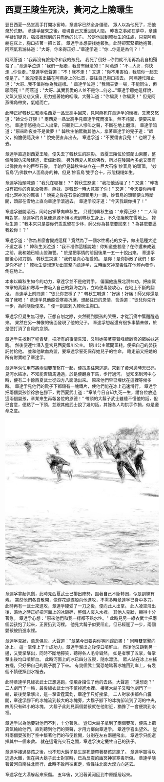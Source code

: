 # 西夏王陵生死決，黃河之上險環生

翌日西夏一品堂高手打開冰窖時，章達孚已然全身僵硬。 眾人以為他死了，把他棄於荒野。 章達孚醒來之後，發現自己又重回到人間。 昨夜之事如在夢中，章達孚疑幻疑真，腦海裡想到的只有他的兒子。 於是他回到韓秋生的住處，只見阿燕躺在床上，胸口插著一把匕首。 章達孚本想要找她報仇，此時卻緊緊把她抱著。 阿燕氣若游絲道："大哥，你來得正好..."章達孚道："你...你這是為何？！"

阿燕答道："我再沒有臉見你和我的孩兒。 我死了倒好...你們就不用再為我自相殘殺了..."章達孚泣道："我們一起走，我會有辦法的！" 阿燕道："不...大哥...你快走...你快走..."章達孚低聲道："不！我不走！" 又道："你不用害怕，我陪你一起去便是了。" 說完便拔出插在阿燕身上的匕首，要往自己胸口插去。 阿燕連忙阻止道："大哥...我不值得你為我這樣。" 章達孚泣道："我倆夫妻一場，不能同生，但願同死！" 阿燕道："大哥...其實我愛的人並不是你...何必..."章達孚聽她這樣說，又氣又怒又悲又痛，用力握著她的咽喉，大聲叫道："你騙我！你騙我！" 但見阿燕嘴角帶笑，氣絕而亡。

此時正好韓秋生和兩名西夏一品堂高手回來，見阿燕死在章達孚的懷裡，又驚又怒道："師父你好狠！" 兩西夏一品堂高手見章達孚死而復生，無不詫異，便要來拿他。 章達孚怒極向二人出掌，只聽到二人慘叫之聲，不斷在地上翻滾。 章達孚暗道："原來昨夜並不是做夢！" 韓秋生怕驚動其他人，拿著章達孚的兒子道："師父，夠膽便隨我來！" 說完便直奔出去。 章達孚道："不要傷害我兒！" 也跟了出去。

章達孚直追到西夏王陵，便失去了韓秋生的踪影。 西夏王陵位於賀蘭山東麓，整個陵園仿宋陵建造，宏偉壯觀。 另外西夏人篤信佛教，所以在陵園內多處又築有以佛教為主的巨型石像。 半晌但見韓秋生站立在一巨大石像'妙音鳥'的頭頂。 '妙音鳥'乃佛教中人面鳥身的神，但見'妙音鳥'雙手合十，形態栩栩如生。

章達孚抬頭喊道："我兒在哪裡！？" 韓秋生怒道："我把他活埋了！" 又道："昨夜沒有把你的真氣全吸盡，燕妹，是韓郎一時大意害了你！" 又道："今天要你再嚐嚐北溟神功的厲害！" 說完之後在石像的頭頸用力一踢，妙音鳥的頭頸便立時斷開，頭部在雪地上直向章達孚滾過去。 章達孚咬牙道："今天我跟你拼了！"

章達孚避開滾石，同時出掌擊向韓秋生。 只聽到韓秋生道："來得正好！" 二人同時對掌，章達孚的真氣便源源不絕地流到韓秋生身上，不久便癱軟在雪地上。 韓秋生道："我本來只是要你們乖乖留在少林，師父你為甚麼要回來！？為甚麼要逼我殺你！？"

章達孚道："你為甚麼會變成這樣？竟然為了一個水性楊花的女子，做出這種大逆不道之事！" 韓秋生哭泣道："我不准你這樣說她！你知道些甚麼？在你還未成親之前，我和她已經山盟海誓。" 於是把事情的前因後果一五一十說出來。 章達孚聽後心如刀割。 韓秋生哭道："我們是真心相愛的。 是你！是你拆散了我們！都是你不好！" 韓秋生便想運功出掌擊向章達孚，立時幽冥神掌毒性在他體內發作，倒在地上。

本來以韓秋生如今的功力，章達孚並不是他對手。 偏偏他施展北溟神功，把幽冥神掌的真氣和寒毒一併吸入自己的氣海之內，立時便毒發攻心，在地上不斷的翻滾。 章達孚上前問道："徒兒你怎樣了？" 韓秋生喊道："好痛！好痛！師父你還是殺了我吧！" 章達孚見他飽受寒毒折磨，想起往日的恩情，含淚道："徒兒你先行一步，為師隨後便來。" 便一劍直刺入韓秋生胸口。

章達孚但覺生無可戀，正想自刎之際，突然聽到嬰孩的哭聲，才從沉痛中驚醒醒過來。 果然在另一神像的後面發現了他的兒子。 章達孚想起還有很多事情未做，於是便打消了自殺的念頭。

章達孚先找到了程青雙，把所有的事情告知，又叫她帶著靈鷲峰縹緲宫的眾姊妹逃跑。 然後便連忙潛入皇宮見西夏銀川公主。 銀川公主驚聞噩耗，便把自己的嬰孩託付給他。 並和他歃血為盟，要章達孚誓死保存她兒子的性命。 臨走前又把她的所有財寶給了章達孚。

章達孚匆忙用布將兩個嬰孩繫在一起，便策馬往東逃跑，來到了黃河邊時天已亮，見河水結冰，不知能否騎馬通過，於是便翻身下馬，步行過河。 豈知來到河中心時，便有二十餘西夏武士從四方八面湧出來。 原來他們早已埋伏在這裡等候多時。 章達孚見他們的靴子下都鑲有一塊鐵片，使他們能在冰上迅速滑行。 章達孚把兩個嬰孩徐徐放在腳下，對西夏武士道："章某今日自知九死一生，請各位放過這兩個嬰孩，章某來生再報各位的恩德！" 帶頭的大鬍子武士雖聽不懂他的話，但已會意，便點了一下頭，並跟其他武士說了幾句話，其餘各人均拱手作揖，似是遵命之意。

![&#x9EC3;&#x6CB3;&#x4E4B;&#x4E0A;](pictures/x53.png)

章達孚拿起佩劍，此時見西夏武士已排出陣勢，圍著自己不斷轉圈，似是訓練有素。 突然他們各自散開，像穿花蝴蝶般向他進攻，不需多時章達孚已身中多刀。 此時再有一武士來進攻，章達孚硬受了一刀之後，便向此人出掌。 此人凌空飛出後，落地之時正好把河面上的冰砸碎，整個人沒入水裡。 其他人見狀，顯得十分著急。 章達孚心想："原來他們和我一樣都不熟水性。" 此時見另一綠衣武士把兩個嬰孩抱了起來，正要扔到河裡。 他見大鬍子似要阻止，但已經遲了一步，兩個嬰孩被扔進水裡。

章達孚見狀，萬念俱灰，大聲道："章某今日要與你等同歸於盡！" 同時雙掌擊向冰上。 這一掌使上了十成功力，章達孚擊出之後便口噴鮮血。 然後他又跳到另一邊，又雙掌擊出，同時不斷地獰笑，聽得各人毛骨聳然。 如是者擊了五掌，每掌擊出後均口噴鮮血。 此時河面上的冰已四分五裂，随水漂流。 眾人站在冰上左搖右擺，只好把自己的靴子脫了下來。 有幾個武士驚恐地踏著冰塊回到岸上，有幾個不慎便掉到水裡去。

此時章達孚見綠衣武士正想逃跑，便飛身擋住了他的去路，大聲道："還想走？" 二人劇鬥了一輪，最後綠衣武士也不慎掉進水裡。 接著大鬍子又和他劇鬥了一輪，最後雙掌擊出，這一擊雷霆萬鈞，章達孚只好接掌。 二人對掌後都各自震開，章達孚腳下的冰塊流到較大的冰塊旁，大鬍子腳下的冰塊卻流到了河的中央，四周只有碎小的冰塊。 大鬍子此刻見兩個嬰孩就在他附近，猶豫了一會便跳到水裡。

章達孚以為他要對他們不利，十分著急。 豈知大鬍子拿到了兩個嬰孩，便馬上把真氣輸給他們，直到聽到他們的哭聲，才用力擲向章達孚。 章達孚喜出望外。 豈料兩個嬰孩到了空中繫著他們的布便鬆開，分別在左右兩邊飛出。 章達孚只能選擇其中一個來救。 就在這電光火石之間，章達孚決定犧牲自己的孩子。

章達孚接過嬰孩之後，也不知大鬍子是生是死便帶著嬰孩逃跑了。 章達孚雖得以逃過大難，但在與大鬍子武士對掌時，已為反震的幽冥神掌寒毒所傷。 章達孚隨著黃河自南往北而行，此時不敢再往東走，索性往北面大漠方向逃去。

章達孚在大漠躲起來療傷。 五年後，又沿著黃河回到中原隱居起來。

